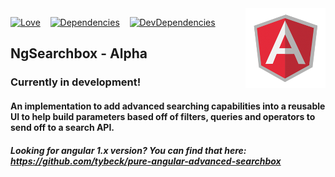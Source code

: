 <img src="img/angular.png" alt="Angular" align="right" />

[![Love](https://img.shields.io/badge/Made%20with-%E2%9D%A4-orange.svg)](https://github.com/tybeck/ng-searchbox#)&nbsp;&nbsp;&nbsp;
[![Dependencies](https://img.shields.io/david/tybeck/ng-searchbox.svg)](https://github.com/tybeck/ng-searchbox#)&nbsp;&nbsp;&nbsp;
[![DevDependencies](https://img.shields.io/david/dev/tybeck/ng-searchbox.svg)](https://github.com/tybeck/ng-searchbox#)

## NgSearchbox - Alpha

### Currently in development!

#### An implementation to add advanced searching capabilities into a reusable UI to help build parameters based off of filters, queries and operators to send off to a search API.

##### Looking for angular 1.x version? You can find that here: https://github.com/tybeck/pure-angular-advanced-searchbox
